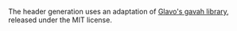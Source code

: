 The header generation uses an adaptation of [Glavo's gavah
library](https://github.com/Glavo/gjavah), released under the MIT license.
